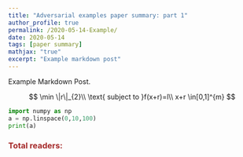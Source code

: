```yaml
---
title: "Adversarial examples paper summary: part 1"
author_profile: true
permalink: /2020-05-14-Example/
date: 2020-05-14
tags: [paper summary]
mathjax: "true"
excerpt: "Example markdown post"
---
```


Example Markdown Post.

$$
\min \|r\|_{2}\\
\text{ subject to }f(x+r)=l\\
x+r \in[0,1]^{m}
$$

```python
import numpy as np
a = np.linspace(0,10,100)
print(a)
```



<script async src="//busuanzi.ibruce.info/busuanzi/2.3/busuanzi.pure.mini.js">
</script>

<h3 id="busuanzi_container_page_pv" style="align-content: center; color:brown; font: 200">
  Total readers: <span id="busuanzi_value_page_pv"></span>
</h3>

